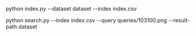  python index.py --dataset dataset --index index.csv



python search.py --index index.csv --query queries/103100.png --result-path dataset